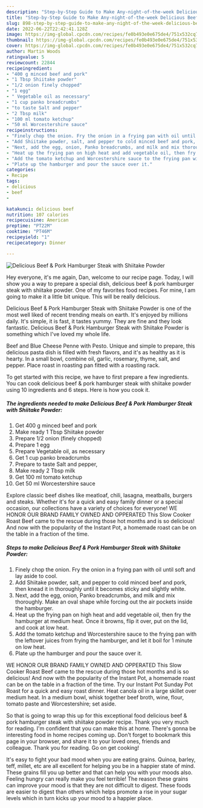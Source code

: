 ```yaml
---
description: "Step-by-Step Guide to Make Any-night-of-the-week Delicious Beef &amp;amp; Pork Hamburger Steak with Shiitake Powder"
title: "Step-by-Step Guide to Make Any-night-of-the-week Delicious Beef &amp;amp; Pork Hamburger Steak with Shiitake Powder"
slug: 898-step-by-step-guide-to-make-any-night-of-the-week-delicious-beef-and-amp-pork-hamburger-steak-with-shiitake-powder
date: 2022-06-22T22:42:41.128Z
image: https://img-global.cpcdn.com/recipes/fe0b493e0e675de4/751x532cq70/delicious-beef-pork-hamburger-steak-with-shiitake-powder-recipe-main-photo.jpg
thumbnail: https://img-global.cpcdn.com/recipes/fe0b493e0e675de4/751x532cq70/delicious-beef-pork-hamburger-steak-with-shiitake-powder-recipe-main-photo.jpg
cover: https://img-global.cpcdn.com/recipes/fe0b493e0e675de4/751x532cq70/delicious-beef-pork-hamburger-steak-with-shiitake-powder-recipe-main-photo.jpg
author: Martin Woods
ratingvalue: 5
reviewcount: 22844
recipeingredient:
- "400 g minced beef and pork"
- "1 Tbsp Shiitake powder"
- "1/2 onion finely chopped"
- "1 egg"
- " Vegetable oil as necessary"
- "1 cup panko breadcrumbs"
- "to taste Salt and pepper"
- "2 Tbsp milk"
- "100 ml tomato ketchup"
- "50 ml Worcestershire sauce"
recipeinstructions:
- "Finely chop the onion. Fry the onion in a frying pan with oil until soft and lay aside to cool."
- "Add Shiitake powder, salt, and pepper to cold minced beef and pork, then knead it in thoroughly until it becomes sticky and slightly white."
- "Next, add the egg, onion, Panko breadcrumbs, and milk and mix thoroughly. Make an oval shape while forcing out the air pockets inside the hamburger."
- "Heat up the frying pan on high heat and add vegetable oil, then fry the hamburger at medium heat. Once it browns, flip it over, put on the lid, and cook at low heat."
- "Add the tomato ketchup and Worcestershire sauce to the frying pan with the leftover juices from frying the hamburger, and let it boil for 1 minute on low heat."
- "Plate up the hamburger and pour the sauce over it."
categories:
- Recipe
tags:
- delicious
- beef
- 

katakunci: delicious beef  
nutrition: 107 calories
recipecuisine: American
preptime: "PT22M"
cooktime: "PT46M"
recipeyield: "1"
recipecategory: Dinner

---
```



![Delicious Beef &amp; Pork Hamburger Steak with Shiitake Powder](https://img-global.cpcdn.com/recipes/fe0b493e0e675de4/751x532cq70/delicious-beef-pork-hamburger-steak-with-shiitake-powder-recipe-main-photo.jpg)

Hey everyone, it's me again, Dan, welcome to our recipe page. Today, I will show you a way to prepare a special dish, delicious beef &amp; pork hamburger steak with shiitake powder. One of my favorites food recipes. For mine, I am going to make it a little bit unique. This will be really delicious.

Delicious Beef &amp; Pork Hamburger Steak with Shiitake Powder is one of the most well liked of recent trending meals on earth. It's enjoyed by millions daily. It's simple, it is fast, it tastes yummy. They are fine and they look fantastic. Delicious Beef &amp; Pork Hamburger Steak with Shiitake Powder is something which I've loved my whole life.

Beef and Blue Cheese Penne with Pesto. Unique and simple to prepare, this delicious pasta dish is filled with fresh flavors, and it&#39;s as healthy as it is hearty. In a small bowl, combine oil, garlic, rosemary, thyme, salt, and pepper. Place roast in roasting pan fitted with a roasting rack.


To get started with this recipe, we have to first prepare a few ingredients. You can cook delicious beef &amp; pork hamburger steak with shiitake powder using 10 ingredients and 6 steps. Here is how you cook it.

<!--inarticleads1-->

##### The ingredients needed to make Delicious Beef &amp; Pork Hamburger Steak with Shiitake Powder:

1. Get 400 g minced beef and pork
1. Make ready 1 Tbsp Shiitake powder
1. Prepare 1/2 onion (finely chopped)
1. Prepare 1 egg
1. Prepare  Vegetable oil, as necessary
1. Get 1 cup panko breadcrumbs
1. Prepare to taste Salt and pepper,
1. Make ready 2 Tbsp milk
1. Get 100 ml tomato ketchup
1. Get 50 ml Worcestershire sauce


Explore classic beef dishes like meatloaf, chili, lasagna, meatballs, burgers and steaks. Whether it&#39;s for a quick and easy family dinner or a special occasion, our collections have a variety of choices for everyone! WE HONOR OUR BRAND FAMILY OWNED AND OPPERATED This Slow Cooker Roast Beef came to the rescue during those hot months and is so delicious! And now with the popularity of the Instant Pot, a homemade roast can be on the table in a fraction of the time. 

<!--inarticleads2-->

##### Steps to make Delicious Beef &amp; Pork Hamburger Steak with Shiitake Powder:

1. Finely chop the onion. Fry the onion in a frying pan with oil until soft and lay aside to cool.
1. Add Shiitake powder, salt, and pepper to cold minced beef and pork, then knead it in thoroughly until it becomes sticky and slightly white.
1. Next, add the egg, onion, Panko breadcrumbs, and milk and mix thoroughly. Make an oval shape while forcing out the air pockets inside the hamburger.
1. Heat up the frying pan on high heat and add vegetable oil, then fry the hamburger at medium heat. Once it browns, flip it over, put on the lid, and cook at low heat.
1. Add the tomato ketchup and Worcestershire sauce to the frying pan with the leftover juices from frying the hamburger, and let it boil for 1 minute on low heat.
1. Plate up the hamburger and pour the sauce over it.


WE HONOR OUR BRAND FAMILY OWNED AND OPPERATED This Slow Cooker Roast Beef came to the rescue during those hot months and is so delicious! And now with the popularity of the Instant Pot, a homemade roast can be on the table in a fraction of the time. Try our Instant Pot Sunday Pot Roast for a quick and easy roast dinner. Heat canola oil in a large skillet over medium heat. In a medium bowl, whisk together beef broth, wine, flour, tomato paste and Worcestershire; set aside. 

So that is going to wrap this up for this exceptional food delicious beef &amp; pork hamburger steak with shiitake powder recipe. Thank you very much for reading. I'm confident that you can make this at home. There's gonna be interesting food in home recipes coming up. Don't forget to bookmark this page in your browser, and share it to your loved ones, friends and colleague. Thank you for reading. Go on get cooking!

It's easy to fight your bad mood when you are eating grains. Quinoa, barley, teff, millet, etc are all excellent for helping you be in a happier state of mind. These grains fill you up better and that can help you with your moods also. Feeling hungry can really make you feel terrible! The reason these grains can improve your mood is that they are not difficult to digest. These foods are easier to digest than others which helps promote a rise in your sugar levels which in turn kicks up your mood to a happier place.
